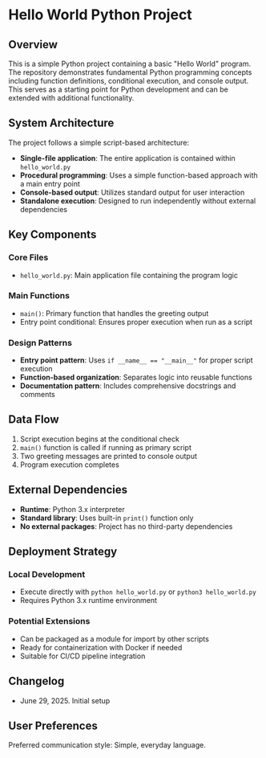 # Hello World Python Project

## Overview

This is a simple Python project containing a basic "Hello World" program. The repository demonstrates fundamental Python programming concepts including function definitions, conditional execution, and console output. This serves as a starting point for Python development and can be extended with additional functionality.

## System Architecture

The project follows a simple script-based architecture:

- **Single-file application**: The entire application is contained within `hello_world.py`
- **Procedural programming**: Uses a simple function-based approach with a main entry point
- **Console-based output**: Utilizes standard output for user interaction
- **Standalone execution**: Designed to run independently without external dependencies

## Key Components

### Core Files
- `hello_world.py`: Main application file containing the program logic

### Main Functions
- `main()`: Primary function that handles the greeting output
- Entry point conditional: Ensures proper execution when run as a script

### Design Patterns
- **Entry point pattern**: Uses `if __name__ == "__main__"` for proper script execution
- **Function-based organization**: Separates logic into reusable functions
- **Documentation pattern**: Includes comprehensive docstrings and comments

## Data Flow

1. Script execution begins at the conditional check
2. `main()` function is called if running as primary script
3. Two greeting messages are printed to console output
4. Program execution completes

## External Dependencies

- **Runtime**: Python 3.x interpreter
- **Standard library**: Uses built-in `print()` function only
- **No external packages**: Project has no third-party dependencies

## Deployment Strategy

### Local Development
- Execute directly with `python hello_world.py` or `python3 hello_world.py`
- Requires Python 3.x runtime environment

### Potential Extensions
- Can be packaged as a module for import by other scripts
- Ready for containerization with Docker if needed
- Suitable for CI/CD pipeline integration

## Changelog

- June 29, 2025. Initial setup

## User Preferences

Preferred communication style: Simple, everyday language.